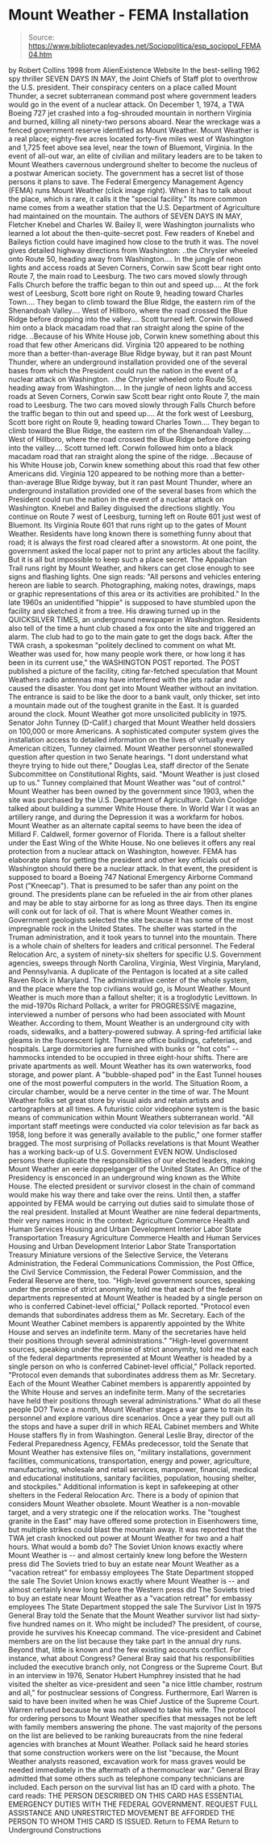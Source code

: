 # Mount Weather - FEMA Installation

> Source: https://www.bibliotecapleyades.net/Sociopolitica/esp_sociopol_FEMA04.htm

by Robert Collins
1998
from AlienExistence Website
In the best-selling 1962 spy thriller SEVEN DAYS IN MAY, the Joint Chiefs of Staff plot to overthrow the U.S. president.
Their conspiracy centers on a place called Mount Thunder, a secret subterranean command post where government leaders would go in the event of a nuclear attack.
On December 1, 1974, a TWA Boeing 727 jet crashed into a fog-shrouded mountain in northern Virginia and burned, killing all ninety-two persons aboard. Near the wreckage was a fenced government reserve identified as Mount Weather. Mount Weather is a real place; eighty-five acres located forty-five miles west of Washington and 1,725 feet above sea level, near the town of Bluemont, Virginia. In the event of all-out war, an elite of civilian and military leaders are to be taken to Mount Weathers cavernous underground shelter to become the nucleus of a postwar American society. The government has a secret list of those persons it plans to save. The Federal Emergency Management Agency (FEMA) runs Mount Weather (click image right). When it has to talk about the place, which is rare, it calls it the "special facility." Its more common name comes from a weather station that the U.S. Department of Agriculture had maintained on the mountain. The authors of SEVEN DAYS IN MAY, Fletcher Knebel and Charles W. Bailey II, were Washington journalists who learned a lot about the then-quite-secret post. Few readers of Knebel and Baileys fiction could have imagined how close to the truth it was.
The novel gives detailed highway directions from Washington:
..the Chrysler wheeled onto Route 50, heading away from Washington.... In the jungle of neon lights and access roads at Seven Corners, Corwin saw Scott bear right onto Route 7, the main road to Leesburg. The two cars moved slowly through Falls Church before the traffic began to thin out and speed up.... At the fork west of Leesburg, Scott bore right on Route 9, heading toward Charles Town.... They began to climb toward the Blue Ridge, the eastern rim of the Shenandoah Valley.... West of Hillboro, where the road crossed the Blue Ridge before dropping into the valley.... Scott turned left. Corwin followed him onto a black macadam road that ran straight along the spine of the ridge. ..Because of his White House job, Corwin knew something about this road that few other Americans did. Virginia 120 appeared to be nothing more than a better-than-average Blue Ridge byway, but it ran past Mount Thunder, where an underground installation provided one of the several bases from which the President could run the nation in the event of a nuclear attack on Washington.
..the Chrysler wheeled onto Route 50, heading away from Washington....
In the jungle of neon lights and access roads at Seven Corners, Corwin saw Scott bear right onto Route 7, the main road to Leesburg. The two cars moved slowly through Falls Church before the traffic began to thin out and speed up.... At the fork west of Leesburg, Scott bore right on Route 9, heading toward Charles Town.... They began to climb toward the Blue Ridge, the eastern rim of the Shenandoah Valley.... West of Hillboro, where the road crossed the Blue Ridge before dropping into the valley.... Scott turned left. Corwin followed him onto a black macadam road that ran straight along the spine of the ridge. ..Because of his White House job, Corwin knew something about this road that few other Americans did. Virginia 120 appeared to be nothing more than a better-than-average Blue Ridge byway, but it ran past Mount Thunder, where an underground installation provided one of the several bases from which the President could run the nation in the event of a nuclear attack on Washington.
Knebel and Bailey disguised the directions slightly. You continue on Route 7 west of Leesburg, turning left on Route 601 just west of Bluemont. Its Virginia Route 601 that runs right up to the gates of Mount Weather.
Residents have long known there is something funny about that road; it is always the first road cleared after a snowstorm.
At one point, the government asked the local paper not to print any articles about the facility. But it is all but impossible to keep such a place secret. The Appalachian Trail runs right by Mount Weather, and hikers can get close enough to see signs and flashing lights.
One sign reads:
"All persons and vehicles entering hereon are liable to search. Photographing, making notes, drawings, maps or graphic representations of this area or its activities are prohibited."
In the late 1960s an unidentified "hippie" is supposed to have stumbled upon the facility and sketched it from a tree. His drawing turned up in the QUICKSILVER TIMES, an underground newspaper in Washington. Residents also tell of the time a hunt club chased a fox onto the site and triggered an alarm. The club had to go to the main gate to get the dogs back. After the TWA crash, a spokesman "politely declined to comment on what Mt. Weather was used for, how many people work there, or how long it has been in its current use," the WASHINGTON POST reported. The POST published a picture of the facility, citing far-fetched speculation that Mount Weathers radio antennas may have interfered with the jets radar and caused the disaster. You dont get into Mount Weather without an invitation. The entrance is said to be like the door to a bank vault, only thicker, set into a mountain made out of the toughest granite in the East. It is guarded around the clock. Mount Weather got more unsolicited publicity in 1975. Senator John Tunney (D-Calif.) charged that Mount Weather held dossiers on 100,000 or more Americans. A sophisticated computer system gives the installation access to detailed information on the lives of virtually every American citizen, Tunney claimed.
Mount Weather personnel stonewalled question after question in two Senate hearings.
"I dont understand what theyre trying to hide out there," Douglas Lea, staff director of the Senate Subcommittee on Constitutional Rights, said. "Mount Weather is just closed up to us." Tunney complained that Mount Weather was "out of control."
Mount Weather has been owned by the government since 1903, when the site was purchased by the U.S. Department of Agriculture. Calvin Coolidge talked about building a summer White House there. In World War I it was an artillery range, and during the Depression it was a workfarm for hobos. Mount Weather as an alternate capital seems to have been the idea of Millard F. Caldwell, former governor of Florida. There is a fallout shelter under the East Wing of the White House. No one believes it offers any real protection from a nuclear attack on Washington, however. FEMA has elaborate plans for getting the president and other key officials out of Washington should there be a nuclear attack. In that event, the president is supposed to board a Boeing 747 National Emergency Airborne Command Post ("Kneecap"). That is presumed to be safer than any point on the ground. The presidents plane can be refueled in the air from other planes and may be able to stay airborne for as long as three days. Then its engine will conk out for lack of oil. That is where Mount Weather comes in. Government geologists selected the site because it has some of the most impregnable rock in the United States. The shelter was started in the Truman administration, and it took years to tunnel into the mountain. There is a whole chain of shelters for leaders and critical personnel. The Federal Relocation Arc, a system of ninety-six shelters for specific U.S. Government agencies, sweeps through North Carolina, Virginia, West Virginia, Maryland, and Pennsylvania. A duplicate of the Pentagon is located at a site called Raven Rock in Maryland. The administrative center of the whole system, and the place where the top civilians would go, is Mount Weather. Mount Weather is much more than a fallout shelter; it is a troglodytic Levittown. In the mid-1970s Richard Pollack, a writer for PROGRESSIVE magazine, interviewed a number of persons who had been associated with Mount Weather. According to them, Mount Weather is an underground city with roads, sidewalks, and a battery-powered subway.
A spring-fed artificial lake gleams in the fluorescent light. There are office buildings, cafeterias, and hospitals. Large dormitories are furnished with bunks or "hot cots" -- hammocks intended to be occupied in three eight-hour shifts. There are private apartments as well. Mount Weather has its own waterworks, food storage, and power plant. A "bubble-shaped pod" in the East Tunnel houses one of the most powerful computers in the world. The Situation Room, a circular chamber, would be a nerve center in the time of war. The Mount Weather folks set great store by visual aids and retain artists and cartographers at all times.
A futuristic color videophone system is the basic means of communication within Mount Weathers subterranean world.
"All important staff meetings were conducted via color television as far back as 1958, long before it was generally available to the public," one former staffer bragged.
The most surprising of Pollacks revelations is that Mount Weather has a working back-up of U.S. Government EVEN NOW. Undisclosed persons there duplicate the responsibilities of our elected leaders, making Mount Weather an eerie doppelganger of the United States. An Office of the Presidency is ensconced in an underground wing known as the White House. The elected president or survivor closest in the chain of command would make his way there and take over the reins. Until then, a staffer appointed by FEMA would be carrying out duties said to simulate those of the real president. Installed at Mount Weather are nine federal departments, their very names ironic in the context:
Agriculture Commerce Health and Human Services Housing and Urban Development Interior Labor State Transportation Treasury
Agriculture
Commerce
Health and Human Services
Housing and Urban Development
Interior
Labor
State
Transportation
Treasury
Miniature versions of the Selective Service, the Veterans Administration, the Federal Communications Commission, the Post Office, the Civil Service Commission, the Federal Power Commission, and the Federal Reserve are there, too.
"High-level government sources, speaking under the promise of strict anonymity, told me that each of the federal departments represented at Mount Weather is headed by a single person on who is conferred Cabinet-level official," Pollack reported. "Protocol even demands that subordinates address them as Mr. Secretary. Each of the Mount Weather Cabinet members is apparently appointed by the White House and serves an indefinite term. Many of the secretaries have held their positions through several administrations."
"High-level government sources, speaking under the promise of strict anonymity, told me that each of the federal departments represented at Mount Weather is headed by a single person on who is conferred Cabinet-level official," Pollack reported. "Protocol even demands that subordinates address them as Mr. Secretary.
Each of the Mount Weather Cabinet members is apparently appointed by the White House and serves an indefinite term. Many of the secretaries have held their positions through several administrations."
What do all these people DO? Twice a month, Mount Weather stages a war game to train its personnel and explore various dire scenarios. Once a year they pull out all the stops and have a super drill in which REAL Cabinet members and White House staffers fly in from Washington. General Leslie Bray, director of the Federal Preparedness Agency, FEMAs predecessor, told the Senate that Mount Weather has extensive files on,
"military installations, government facilities, communications, transportation, energy and power, agriculture, manufacturing, wholesale and retail services, manpower, financial, medical and educational institutions, sanitary facilities, population, housing shelter, and stockpiles."
Additional information is kept in safekeeping at other shelters in the Federal Relocation Arc. There is a body of opinion that considers Mount Weather obsolete. Mount Weather is a non-movable target, and a very strategic one if the relocation works. The "toughest granite in the East" may have offered some protection in Eisenhowers time, but multiple strikes could blast the mountain away. It was reported that the TWA jet crash knocked out power at Mount Weather for two and a half hours.
What would a bomb do?
The Soviet Union knows exactly where Mount Weather is -- and almost certainly knew long before the Western press did The Soviets tried to buy an estate near Mount Weather as a "vacation retreat" for embassy employees The State Department stopped the sale
The Soviet Union knows exactly where Mount Weather is -- and almost certainly knew long before the Western press did
The Soviets tried to buy an estate near Mount Weather as a "vacation retreat" for embassy employees
The State Department stopped the sale
The Survivor List In 1975 General Bray told the Senate that the Mount Weather survivor list had sixty-five hundred names on it. Who might be included? The president, of course, provide he survives his Kneecap command. The vice-president and Cabinet members are on the list because they take part in the annual dry runs. Beyond that, little is known and the few existing accounts conflict. For instance, what about Congress? General Bray said that his responsibilities included the executive branch only, not Congress or the Supreme Court. But in an interview in 1976, Senator Hubert Humphrey insisted that he had visited the shelter as vice-president and seen "a nice little chamber, rostrum and all," for postnuclear sessions of Congress. Furthermore, Earl Warren is said to have been invited when he was Chief Justice of the Supreme Court. Warren refused because he was not allowed to take his wife. The protocol for ordering persons to Mount Weather specifies that messages not be left with family members answering the phone. The vast majority of the persons on the list are believed to be ranking bureaucrats from the nine federal agencies with branches at Mount Weather. Pollack said he heard stories that some construction workers were on the list "because, the Mount Weather analysts reasoned, excavation work for mass graves would be needed immediately in the aftermath of a thermonuclear war." General Bray admitted that some others such as telephone company technicians are included. Each person on the survival list has an ID card with a photo.
The card reads:
THE PERSON DESCRIBED ON THIS CARD HAS ESSENTIAL EMERGENCY DUTIES WITH THE FEDERAL GOVERNMENT. REQUEST FULL ASSISTANCE AND UNRESTRICTED MOVEMENT BE AFFORDED THE PERSON TO WHOM THIS CARD IS ISSUED.
Return to FEMA
Return to Underground Constructions
